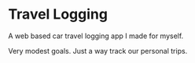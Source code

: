 # Travel Logging

A web based car travel logging app I made for myself.

Very modest goals. Just a way track our personal trips.
